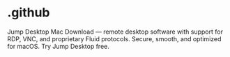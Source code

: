 # .github
Jump Desktop Mac Download — remote desktop software with support for RDP, VNC, and proprietary Fluid protocols. Secure, smooth, and optimized for macOS. Try Jump Desktop free.
